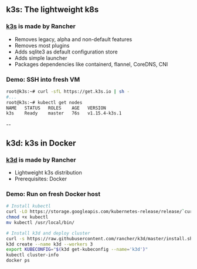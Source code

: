 ## k3s: The lightweight k8s

### [k3s](https://github.com/rancher/k3s) is made by Rancher

- Removes legacy, alpha and non-default features
- Removes most plugins
- Adds sqlite3 as default configuration store
- Adds simple launcher
- Packages dependencies like containerd, flannel, CoreDNS, CNI

### Demo: SSH into fresh VM

```bash
root@k3s:~# curl -sfL https://get.k3s.io | sh -
#...
root@k3s:~# kubectl get nodes
NAME   STATUS   ROLES    AGE   VERSION
k3s    Ready    master   76s   v1.15.4-k3s.1
```

--

## k3d: k3s in Docker

### [k3d](https://github.com/rancher/k3d) is made by Rancher

- Lightweight k3s distribution
- Prerequisites: Docker

### Demo: Run on fresh Docker host

```bash
# Install kubectl
curl -LO https://storage.googleapis.com/kubernetes-release/release/`curl -s https://storage.googleapis.com/kubernetes-release/release/stable.txt`/bin/linux/amd64/kubectl
chmod +x kubectl
mv kubectl /usr/local/bin/

# Install k3d and deploy cluster
curl -s https://raw.githubusercontent.com/rancher/k3d/master/install.sh | bash
k3d create --name k3d --workers 3
export KUBECONFIG="$(k3d get-kubeconfig --name='k3d')"
kubectl cluster-info
docker ps
```
